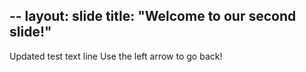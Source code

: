 --
layout: slide
title: "Welcome to our second slide!"
--
Updated test text line
Use the left arrow to go back!

